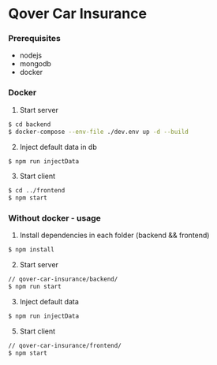 # Qover Car Insurance

### Prerequisites
- nodejs
- mongodb
- docker

### Docker

1. Start server
```sh
$ cd backend
$ docker-compose --env-file ./dev.env up -d --build
```
2. Inject default data in db
```sh
$ npm run injectData
```
3. Start client
```sh
$ cd ../frontend
$ npm start
```


### Without docker - usage

1. Install dependencies in each folder (backend && frontend)
```sh
$ npm install
```
2. Start server
```sh
// qover-car-insurance/backend/
$ npm run start
```
3. Inject default data
```sh
$ npm run injectData
```
5. Start client
```sh
// qover-car-insurance/frontend/
$ npm start
```
